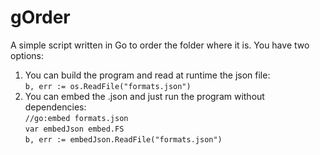 # gOrder

A simple script written in Go to order the folder where it is. You have two options:

1. You can build the program and read at runtime the json file: \
   `b, err := os.ReadFile("formats.json")`
2. You can embed the .json and just run the program without dependencies: \
  `//go:embed formats.json` \
  `var embedJson embed.FS` \
  `b, err := embedJson.ReadFile("formats.json")`
  